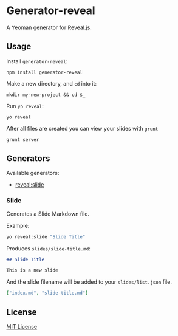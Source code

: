 # Generator-reveal

A Yeoman generator for Reveal.js.

## Usage

Install `generator-reveal`:
```
npm install generator-reveal
```

Make a new directory, and `cd` into it:
```
mkdir my-new-project && cd $_
```

Run `yo reveal`:
```
yo reveal
```

After all files are created you can view your slides with `grunt`

```bash
grunt server
```

## Generators

Available generators:

* [reveal:slide](#slide)

### Slide
Generates a Slide Markdown file. 

Example:
```bash
yo reveal:slide "Slide Title"
```

Produces `slides/slide-title.md`:
```markdown
## Slide Title

This is a new slide
```

And the slide filename will be added to your `slides/list.json` file.

```json
["index.md", "slide-title.md"]
```

## License
[MIT License](http://en.wikipedia.org/wiki/MIT_License)
